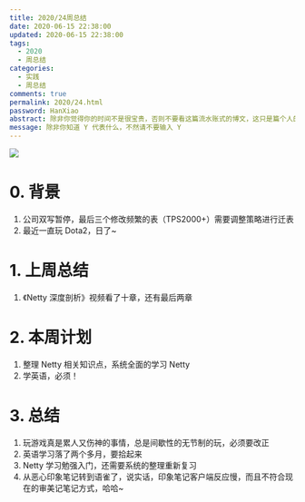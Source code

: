 ```yaml
---
title: 2020/24周总结
date: 2020-06-15 22:38:00
updated: 2020-06-15 22:38:00
tags:
  - 2020
  - 周总结
categories: 
  - 实践
  - 周总结
comments: true
permalink: 2020/24.html  
password: HanXiao
abstract: 除非你觉得你的时间不是很宝贵，否则不要看这篇流水账式的博文，这只是篇个人的工作的学习一个总结而已，没有包含任何的技术细节
message: 除非你知道 Y 代表什么，不然请不要输入 Y
---
```


![][0]  

# 0. 背景

1. 公司双写暂停，最后三个修改频繁的表（TPS2000+）需要调整策略进行迁表
2. 最近一直玩 Dota2，日了~

<!--more-->

# 1. 上周总结

1. 《Netty 深度剖析》视频看了十章，还有最后两章

# 2. 本周计划

1. 整理 Netty 相关知识点，系统全面的学习 Netty
2. 学英语，必须！

# 3. 总结

1. 玩游戏真是累人又伤神的事情，总是间歇性的无节制的玩，必须要改正
2. 英语学习落了两个多月，要拾起来
3. Netty 学习勉强入门，还需要系统的整理重新复习
4. 从恶心印象笔记转到语雀了，说实话，印象笔记客户端反应慢，而且不符合现在的审美记笔记方式，哈哈~

[0]: https://leran2deeplearnjavawebtech.oss-cn-beijing.aliyuncs.com/background/2020-06-15%E7%87%83%E6%83%85%E5%B2%81%E6%9C%88.webp